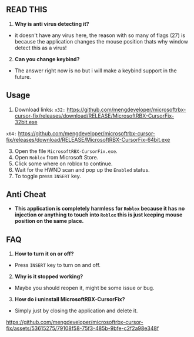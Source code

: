 ## READ THIS
1. **Why is anti virus detecting it?**
- it doesn't have any virus here, the reason with so many of flags (27) is because the application changes the mouse position thats why window detect this as a virus!

2. **Can you change keybind?**
- The answer right now is no but i will make a keybind support in the future.

## Usage
1. Download links:
`x32:` https://github.com/mengdeveloper/microsoftrbx-cursor-fix/releases/download/RELEASE/MicrosoftRBX-CursorFix-32bit.exe

`x64:` https://github.com/mengdeveloper/microsoftrbx-cursor-fix/releases/download/RELEASE/MicrosoftRBX-CursorFix-64bit.exe

3. Open the file `MicrosoftRBX-CursorFix.exe`.
4. Open `Roblox` from Microsoft Store.
5. Click some where on roblox to continue.
6. Wait for the HWND scan and pop up the `Enabled` status.
7. To toggle press `INSERT` key.

## Anti Cheat
- **This application is completely harmless for `Roblox` because it has no injection or anything to touch into `Roblox` this is just keeping mouse position on the same place.**

## FAQ
1. **How to turn it on or off?**
- Press `INSERT` key to turn on and off.

2. **Why is it stopped working?**
- Maybe you should reopen it, might be some issue or bug.

3. **How do i uninstall MicrosoftRBX-CursorFix?**
- Simply just by closing the application and delete it.

https://github.com/mengdeveloper/microsoftrbx-cursor-fix/assets/53615275/79108f58-75f3-485b-9bfe-c2f2a98e348f
